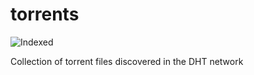 torrents 
========
![Indexed](https://img.shields.io/badge/indexed-15529-blue)

Collection of torrent files discovered in the DHT network
